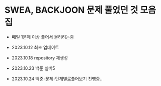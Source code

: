 # SWEA, BACKJOON 문제 풀었던 것 모음집
- 매일 1문제 이상 풀어서 올리려는중

- 2023.10.12 최초 업데이트
- 2023.10.18 repository 재생성
- 2023.10.23 백준 실버5
- 2023.10.24 백준-문제-단계별로풀어보기 진행중..